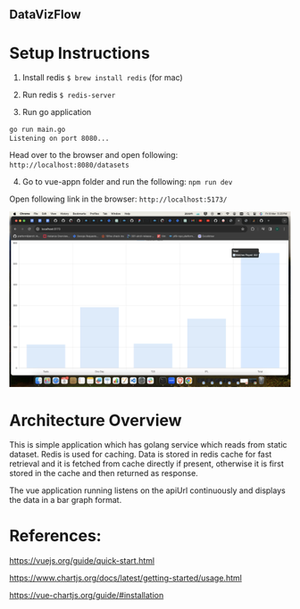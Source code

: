 ## DataVizFlow

# Setup Instructions
1. Install redis
`$ brew install redis`  (for mac)

2. Run redis
`$ redis-server`

3. Run go application
```
go run main.go
Listening on port 8080...
```

Head over to the browser and open following:
`http://localhost:8080/datasets`


4. Go to vue-appn folder and run the following:
`npm run dev`

Open following link in the browser:
`http://localhost:5173/`


![screenshot](/image/screenshot.png)


# Architecture Overview
This is simple application which has golang service which reads from static dataset.
Redis is used for caching. Data is stored in redis cache for fast retrieval and it is fetched from cache directly if present, otherwise it is first stored in the cache and then returned as response.

The vue application running listens on the apiUrl continuously and displays the data in a bar graph format.

# References:
https://vuejs.org/guide/quick-start.html

https://www.chartjs.org/docs/latest/getting-started/usage.html

https://vue-chartjs.org/guide/#installation
